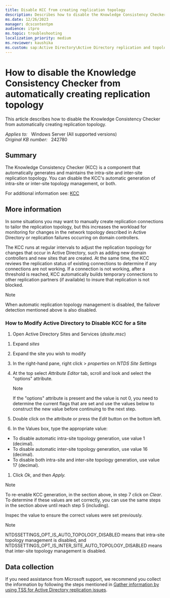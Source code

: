 ```yaml
---
title: Disable KCC from creating replication topology
description: Describes how to disable the Knowledge Consistency Checker from automatically creating replication topology.
ms.date: 12/26/2023
manager: dcscontentpm
audience: itpro
ms.topic: troubleshooting
localization_priority: medium
ms.reviewer: kaushika
ms.custom: sap:Active Directory\Active Directory replication and topology, csstroubleshoot
---
```

# How to disable the Knowledge Consistency Checker from automatically creating replication topology

This article describes how to disable the Knowledge Consistency Checker from automatically creating replication topology.

_Applies to:_ &nbsp; Windows Server (All supported versions)  
_Original KB number:_ &nbsp; 242780

## Summary

The Knowledge Consistency Checker (KCC) is a component that automatically generates and maintains the intra-site and inter-site replication topology. You can disable the KCC's automatic generation of intra-site or inter-site topology management, or both.

For additional information see: [KCC](https://learn.microsoft.com/en-us/windows-server/identity/ad-ds/get-started/replication/active-directory-replication-concepts#BKMK_2)

## More information

In some situations you may want to manually create replication connections to tailor the replication topology, but this increases the workload for monitoring for changes in the network topology described in Active Directory or replication failures occurring on domain controllers.

The KCC runs at regular intervals to adjust the replication topology for changes that occur in Active Directory, such as adding new domain controllers and new sites that are created. At the same time, the KCC reviews the replication status of existing connections to determine if any connections are not working. If a connection is not working, after a threshold is reached, KCC automatically builds temporary connections to other replication partners (if available) to insure that replication is not blocked.

> [!NOTE]
> When automatic replication topology management is disabled, the failover detection mentioned above is also disabled.
> ### How to Modify Active Directory to Disable KCC for a Site
> 1. Open Active Directory Sites and Services (*dssite.msc*)

1. Expand *sites*

1. Expand the site you wish to modify

1. In the right-hand pane, right click > *properties* on *NTDS Site Settings*

1. At the top select *Attribute Editor* tab, scroll and look and select the "options" attribute.

   > [!NOTE]
   > If the "options" attribute is present and the value is not 0, you need to determine the current flags that are set and use the values below to construct the new value before continuing to the next step.
1. Double click on the attribute or press the *Edit* button on the bottom left.

1. In the Values box, type the appropriate value:

  - To disable automatic intra-site topology generation, use value 1 (decimal).
  - To disable automatic inter-site topology generation, use value 16 (decimal).
  - To disable both intra-site and inter-site topology generation, use value 17 (decimal).
    
1. Click *Ok*, and then *Apply.*

> [!NOTE]
> To re-enable KCC generation, in the section above, in step 7 click on *Clear*.
To determine if these values are set correctly, you can use the same steps in the section above until reach step 5 (including).

Inspec the value to ensure the correct values were set previously.

> [!NOTE]
> NTDSSETTINGS_OPT_IS_AUTO_TOPOLOGY_DISABLED means that intra-site topology management is disabled, and NTDSSETTINGS_OPT_IS_INTER_SITE_AUTO_TOPOLOGY_DISABLED means that inter-site topology management is disabled.

## Data collection

If you need assistance from Microsoft support, we recommend you collect the information by following the steps mentioned in [Gather information by using TSS for Active Directory replication issues](../../windows-client/windows-troubleshooters/gather-information-using-tss-ad-replication.md).
